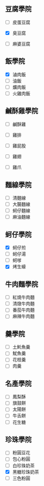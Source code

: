 ## 豆腐學院
- [ ] 皮蛋豆腐
- [x] 臭豆腐
- [ ] 麻婆豆腐


## 飯學院
- [x] 滷肉飯
- [ ] 油飯
- [ ] 爌肉飯
- [ ] 火雞肉飯

## 鹹酥雞學院
- [ ] 鹹酥雞
- [ ] 雞排
- [ ] 雞屁股
- [ ] 雞翅
- [ ] 雞爪


## 麵線學院
- [ ] 清麵線
- [ ] 大腸麵線
- [ ] 蚵仔麵線
- [ ] 麻油麵線

## 蚵仔學院
- [x] 蚵仔煎
- [ ] 蚵仔湯
- [ ] 蚵嗲
- [x] 烤生蠔

## 牛肉麵學院
- [ ] 紅燒牛肉麵
- [ ] 清燉牛肉麵
- [ ] 番茄牛肉麵
- [ ] 麻辣牛肉麵

## 羹學院
- [ ] 土魠魚羹
- [ ] 魷魚羹
- [ ] 花枝羹
- [ ] 肉羹

## 名產學院
- [ ] 鳳梨酥
- [ ] 旗鼓餅
- [ ] 太陽餅
- [ ] 牛舌餅
- [ ] 花生糖

## 珍珠學院
- [ ] 粉圓豆花
- [ ] 包心粉圓
- [ ] 白珍珠奶茶
- [x] 黑糖珍珠奶茶
- [ ] 三色粉圓

